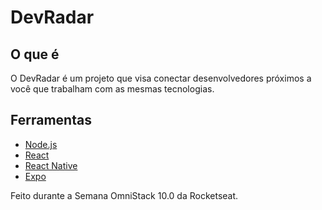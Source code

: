 # DevRadar

## O que é

O DevRadar é um projeto que visa conectar desenvolvedores próximos a você que trabalham com as mesmas tecnologias.

## Ferramentas

- [Node.js](https://nodejs.org/en/)
- [React](https://reactjs.org)
- [React Native](https://facebook.github.io/react-native/)
- [Expo](https://expo.io/)


Feito durante a Semana OmniStack 10.0 da Rocketseat.
